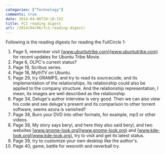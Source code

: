 ```yaml
---
categories: ["Technology"]
comments: true
date: 2014-04-06T20:10:15Z
title: FC1 reading digest
url: /2014/04/06/fc1-reading-digest/
---
```


Following is the reading digests for reading the FullCircle 1:    
1. Page 5, remember visit [www.ubuntutribe.com](www.ubuntutribe.com) for recent updates for Ubuntu Tribe Movie.    
2. Page 6, OLPC's current status?                
3. Page 19, Scribus series.    
4. Page 18, MythTV on Ubuntu.    
5. Page 29, try GRAMPS, and try to read its sourcecode, and its implementation of the relationships. Its relationship could also be applied to the company structure. And the relationship representation, I mean, its images are well described as the relationship.     
6. Page 34, Deluge's author interview is very good. Then we can also view his code and see deluge's present and its comparison to other torrent software, seems azura is vanished?    
7. Page 38, Burn your DVD into other formats, for example, mp3 or other videos.    
8. Page 38, My story says beryl, and here they also said beryl, and two websites [www.gnome-look.org](www.gnome-look.org) and [www.kde-look.org](www.kde-look.org), try to visit and get its latest status.     
9. Page 39, try to customize your own desktop like the author's.    
10. Page 40, game, battle for wesnoth and neverball try.    

